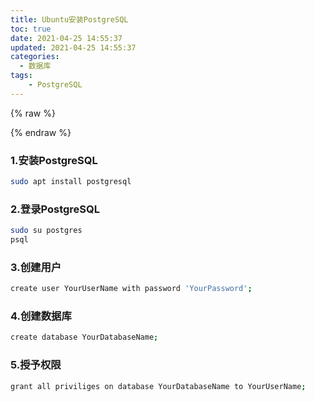 ```yaml
---
title: Ubuntu安装PostgreSQL
toc: true
date: 2021-04-25 14:55:37
updated: 2021-04-25 14:55:37
categories:
  - 数据库
tags:
    - PostgreSQL
---
```


{% raw %}<div class="post-summary">{% endraw %}
在Ubuntu服务器上安装PostgreSQL数据库，并进行相应配置。
{% raw %}</div>{% endraw %}

<!-- more -->
<style type="text/css">
.post-summary { display: none; }
</style>

### 1.安装PostgreSQL
``` bash
sudo apt install postgresql
```
### 2.登录PostgreSQL
``` bash
sudo su postgres
psql
```
### 3.创建用户
``` bash
create user YourUserName with password 'YourPassword';
```
### 4.创建数据库
``` bash
create database YourDatabaseName;
```
### 5.授予权限
``` bash
grant all priviliges on database YourDatabaseName to YourUserName;
```